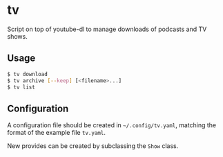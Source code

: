 # tv

Script on top of youtube-dl to manage downloads of podcasts and TV shows.

## Usage

```bash
$ tv download
$ tv archive [--keep] [<filename>...]
$ tv list
```

## Configuration

A configuration file should be created in `~/.config/tv.yaml`, matching the format of the example file `tv.yaml`.

New provides can be created by subclassing the `Show` class.
